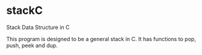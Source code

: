 # stackC
Stack Data Structure in C

This program is designed to be a general stack in C. It has functions to pop, push, peek and dup. 
